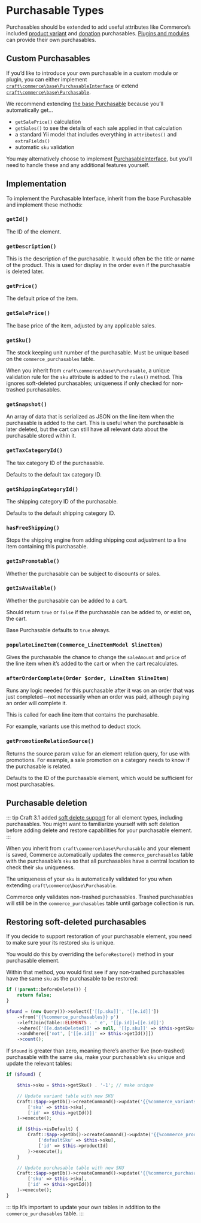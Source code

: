 # Purchasable Types

Purchasables should be extended to add useful attributes like Commerce’s included [product variant](products.md#variants) and [donation](donations.md) purchasables. [Plugins and modules](https://craftcms.com/docs/3.x/extend/) can provide their own purchasables.

## Custom Purchasables

If you’d like to introduce your own purchasable in a custom module or plugin, you can either implement [`craft\commerce\base\PurchasableInterface`](commerce3:craft\commerce\base\PurchasableInterface) or extend [`craft\commerce\base\Purchasable`](commerce3:craft\commerce\base\Purchasable).

We recommend extending [the base Purchasable](commerce3:craft\commerce\base\Purchasable) because you’ll automatically get...

- `getSalePrice()` calculation
- `getSales()` to see the details of each sale applied in that calculation
- a standard Yii model that includes everything in `attributes()` and `extraFields()`
- automatic `sku` validation

You may alternatively choose to implement [PurchasableInterface](commerce3:craft\commerce\base\PurchasableInterface), but you’ll need to handle these and any additional features yourself.

## Implementation

To implement the Purchasable Interface, inherit from the base Purchasable and implement these methods:

### `getId()`

The ID of the element.

### `getDescription()`

This is the description of the purchasable. It would often be the title or name of the product. This is used for display in the order even if the purchasable is deleted later.

### `getPrice()`

The default price of the item.

### `getSalePrice()`

The base price of the item, adjusted by any applicable sales.

### `getSku()`

The stock keeping unit number of the purchasable. Must be unique based on the `commerce_purchasables` table.

When you inherit from `craft\commerce\base\Purchasable`, a unique validation rule for the `sku` attribute is added to the `rules()` method. This ignores soft-deleted purchasables; uniqueness if only checked for non-trashed purchasables.

### `getSnapshot()`

An array of data that is serialized as JSON on the line item when the purchasable is added to the cart. This is useful when the purchasable is later deleted, but the cart can still have all relevant data about the purchasable stored within it.

### `getTaxCategoryId()`

The tax category ID of the purchasable.

Defaults to the default tax category ID.

### `getShippingCategoryId()`

The shipping category ID of the purchasable.

Defaults to the default shipping category ID.

### `hasFreeShipping()`

Stops the shipping engine from adding shipping cost adjustment to a line item containing this purchasable.

### `getIsPromotable()`

Whether the purchasable can be subject to discounts or sales.

### `getIsAvailable()`

Whether the purchasable can be added to a cart.

Should return `true` or `false` if the purchasable can be added to, or exist on, the cart.

Base Purchasable defaults to `true` always.

### `populateLineItem(Commerce_LineItemModel $lineItem)`

Gives the purchasable the chance to change the `saleAmount` and `price` of the line item when it’s added to the cart or when the cart recalculates.

### `afterOrderComplete(Order $order, LineItem $lineItem)`

Runs any logic needed for this purchasable after it was on an order that was just completed—not necessarily when an order was paid, although paying an order will complete it.

This is called for each line item that contains the purchasable.

For example, variants use this method to deduct stock.

### `getPromotionRelationSource()`

Returns the source param value for an element relation query, for use with promotions. For example, a sale promotion on a category needs to know if the purchasable is related.

Defaults to the ID of the purchasable element, which would be sufficient for most purchasables.

## Purchasable deletion

::: tip
Craft 3.1 added [soft delete support](https://craftcms.com/docs/3.x/extend/soft-deletes.html) for all element types, including purchasables. You might want to familiarize yourself with soft deletion before adding delete and restore capabilities for your purchasable element.
:::

When you inherit from `craft\commerce\base\Purchasable` and your element is saved, Commerce automatically updates the `commerce_purchasables` table with the purchasable’s `sku` so that all purchasables have a central location to check their `sku` uniqueness.

The uniqueness of your `sku` is automatically validated for you when extending `craft\commerce\base\Purchasable`.

Commerce only validates non-trashed purchasables. Trashed purchasables will still be in the `commerce_purchasables` table until garbage collection is run.

## Restoring soft-deleted purchasables

If you decide to support restoration of your purchasable element, you need to make sure your its restored `sku` is unique.

You would do this by overriding the `beforeRestore()` method in your purchasable element.

Within that method, you would first see if any non-trashed purchasables have the same `sku` as the purchasable to be restored:

```php
if (!parent::beforeDelete()) {
    return false;
}

$found = (new Query())->select(['[[p.sku]]', '[[e.id]]'])
    ->from('{{%commerce_purchasables}} p')
    ->leftJoin(Table::ELEMENTS . ' e', '[[p.id]]=[[e.id]]')
    ->where(['[[e.dateDeleted]]' => null, '[[p.sku]]' => $this->getSku()])
    ->andWhere(['not', ['[[e.id]]' => $this->getId()]])
    ->count();
```

If `$found` is greater than zero, meaning there’s another live (non-trashed) purchasable with the same `sku`, make your purchasable’s `sku` unique and update the relevant tables:

```php
if ($found) {

    $this->sku = $this->getSku() . '-1'; // make unique

    // Update variant table with new SKU
    Craft::$app->getDb()->createCommand()->update('{{%commerce_variants}}',
        ['sku' => $this->sku],
        ['id' => $this->getId()]
    )->execute();

    if ($this->isDefault) {
        Craft::$app->getDb()->createCommand()->update('{{%commerce_products}}',
            ['defaultSku' => $this->sku],
            ['id' => $this->productId]
        )->execute();
    }

    // Update purchasable table with new SKU
    Craft::$app->getDb()->createCommand()->update('{{%commerce_purchasables}}',
        ['sku' => $this->sku],
        ['id' => $this->getId()]
    )->execute();
}
```

::: tip
It’s important to update your own tables in addition to the `commerce_purchasables` table.
:::
